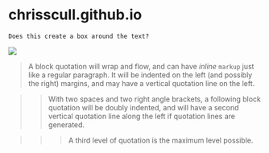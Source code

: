 # chrisscull.github.io

``Does this create a box around the text?``


![](img/me.png)

 > A block quotation will wrap and flow, and can have *inline*
 ``markup`` just like a regular paragraph.  It will be indented on
 the left (and possibly the right) margins, and may have a vertical
 quotation line on the left.

  >> With two spaces and two right angle brackets, a following block
  quotation will be doubly indented, and will have a second vertical
  quotation line along the left if quotation lines are generated.

   > >> A third level of quotation is the maximum level possible.
